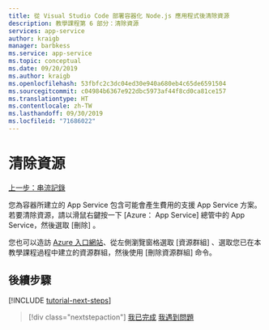 ```yaml
---
title: 從 Visual Studio Code 部署容器化 Node.js 應用程式後清除資源
description: 教學課程第 6 部分：清除資源
services: app-service
author: kraigb
manager: barbkess
ms.service: app-service
ms.topic: conceptual
ms.date: 09/20/2019
ms.author: kraigb
ms.openlocfilehash: 53fbfc2c3dc04ed30e940a680eb4c65de6591504
ms.sourcegitcommit: c04984b6367e922dbc5973af44f8cd0ca81ce157
ms.translationtype: HT
ms.contentlocale: zh-TW
ms.lasthandoff: 09/30/2019
ms.locfileid: "71686022"
---
```

# <a name="clean-up-resources"></a>清除資源

[上一步：串流記錄](tutorial-vscode-docker-node-05.md)

您為容器所建立的 App Service 包含可能會產生費用的支援 App Service 方案。 若要清除資源，請以滑鼠右鍵按一下 [Azure：  App Service] 總管中的 App Service，然後選取 [刪除]  。

您也可以造訪 [Azure 入口網站](https://portal.azure.com)、從左側瀏覽窗格選取 [資源群組]  、選取您已在本教學課程過程中建立的資源群組，然後使用 [刪除資源群組]  命令。

## <a name="next-steps"></a>後續步驟

[!INCLUDE [tutorial-next-steps](includes/tutorial-next-steps.md)]

> [!div class="nextstepaction"]
> [我已完成](node-howto-deploy-containers.md) [我遇到問題](https://www.research.net/r/PWZWZ52?tutorial=node-deployment-docker-extension&step=clean-up-resources)
